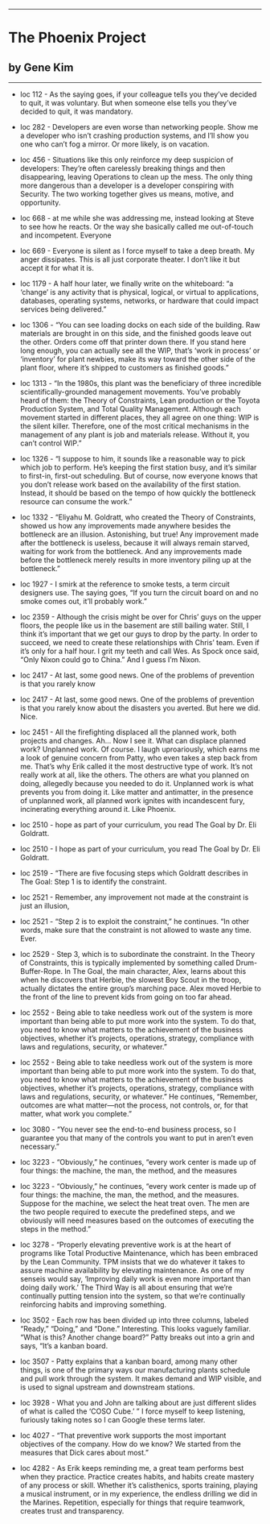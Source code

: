 
---
#  The Phoenix Project
## by Gene Kim
---

 - loc 112 - As the saying goes, if your colleague tells you they’ve decided to quit, it was voluntary. But when someone else tells you they’ve decided to quit, it was mandatory.

 - loc 282 - Developers are even worse than networking people. Show me a developer who isn’t crashing production systems, and I’ll show you one who can’t fog a mirror. Or more likely, is on vacation.

 - loc 456 - Situations like this only reinforce my deep suspicion of developers: They’re often carelessly breaking things and then disappearing, leaving Operations to clean up the mess. The only thing more dangerous than a developer is a developer conspiring with Security. The two working together gives us means, motive, and opportunity.

 - loc 668 - at me while she was addressing me, instead looking at Steve to see how he reacts. Or the way she basically called me out-of-touch and incompetent. Everyone

 - loc 669 - Everyone is silent as I force myself to take a deep breath. My anger dissipates. This is all just corporate theater. I don’t like it but accept it for what it is.

 - loc 1179 - A half hour later, we finally write on the whiteboard: “a ‘change’ is any activity that is physical, logical, or virtual to applications, databases, operating systems, networks, or hardware that could impact services being delivered.”

 - loc 1306 - “You can see loading docks on each side of the building. Raw materials are brought in on this side, and the finished goods leave out the other. Orders come off that printer down there. If you stand here long enough, you can actually see all the WIP, that’s ‘work in process’ or ‘inventory’ for plant newbies, make its way toward the other side of the plant floor, where it’s shipped to customers as finished goods.”

 - loc 1313 - “In the 1980s, this plant was the beneficiary of three incredible scientifically-grounded management movements. You’ve probably heard of them: the Theory of Constraints, Lean production or the Toyota Production System, and Total Quality Management. Although each movement started in different places, they all agree on one thing: WIP is the silent killer. Therefore, one of the most critical mechanisms in the management of any plant is job and materials release. Without it, you can’t control WIP.”

 - loc 1326 - “I suppose to him, it sounds like a reasonable way to pick which job to perform. He’s keeping the first station busy, and it’s similar to first-in, first-out scheduling. But of course, now everyone knows that you don’t release work based on the availability of the first station. Instead, it should be based on the tempo of how quickly the bottleneck resource can consume the work.”

 - loc 1332 - “Eliyahu M. Goldratt, who created the Theory of Constraints, showed us how any improvements made anywhere besides the bottleneck are an illusion. Astonishing, but true! Any improvement made after the bottleneck is useless, because it will always remain starved, waiting for work from the bottleneck. And any improvements made before the bottleneck merely results in more inventory piling up at the bottleneck.”

 - loc 1927 - I smirk at the reference to smoke tests, a term circuit designers use. The saying goes, “If you turn the circuit board on and no smoke comes out, it’ll probably work.”

 - loc 2359 - Although the crisis might be over for Chris’ guys on the upper floors, the people like us in the basement are still bailing water. Still, I think it’s important that we get our guys to drop by the party. In order to succeed, we need to create these relationships with Chris’ team. Even if it’s only for a half hour. I grit my teeth and call Wes. As Spock once said, “Only Nixon could go to China.” And I guess I’m Nixon.

 - loc 2417 - At last, some good news. One of the problems of prevention is that you rarely know

 - loc 2417 - At last, some good news. One of the problems of prevention is that you rarely know about the disasters you averted. But here we did. Nice.

 - loc 2451 - All the firefighting displaced all the planned work, both projects and changes. Ah… Now I see it. What can displace planned work? Unplanned work. Of course. I laugh uproariously, which earns me a look of genuine concern from Patty, who even takes a step back from me. That’s why Erik called it the most destructive type of work. It’s not really work at all, like the others. The others are what you planned on doing, allegedly because you needed to do it. Unplanned work is what prevents you from doing it. Like matter and antimatter, in the presence of unplanned work, all planned work ignites with incandescent fury, incinerating everything around it. Like Phoenix.

 - loc 2510 - hope as part of your curriculum, you read The Goal by Dr. Eli Goldratt.

 - loc 2510 - I hope as part of your curriculum, you read The Goal by Dr. Eli Goldratt.

 - loc 2519 - “There are five focusing steps which Goldratt describes in The Goal: Step 1 is to identify the constraint.

 - loc 2521 - Remember, any improvement not made at the constraint is just an illusion,

 - loc 2521 - “Step 2 is to exploit the constraint,” he continues. “In other words, make sure that the constraint is not allowed to waste any time. Ever.

 - loc 2529 - Step 3, which is to subordinate the constraint. In the Theory of Constraints, this is typically implemented by something called Drum-Buffer-Rope. In The Goal, the main character, Alex, learns about this when he discovers that Herbie, the slowest Boy Scout in the troop, actually dictates the entire group’s marching pace. Alex moved Herbie to the front of the line to prevent kids from going on too far ahead.

 - loc 2552 - Being able to take needless work out of the system is more important than being able to put more work into the system. To do that, you need to know what matters to the achievement of the business objectives, whether it’s projects, operations, strategy, compliance with laws and regulations, security, or whatever.”

 - loc 2552 - Being able to take needless work out of the system is more important than being able to put more work into the system. To do that, you need to know what matters to the achievement of the business objectives, whether it’s projects, operations, strategy, compliance with laws and regulations, security, or whatever.” He continues, “Remember, outcomes are what matter—not the process, not controls, or, for that matter, what work you complete.”

 - loc 3080 - “You never see the end-to-end business process, so I guarantee you that many of the controls you want to put in aren’t even necessary.”

 - loc 3223 - “Obviously,” he continues, “every work center is made up of four things: the machine, the man, the method, and the measures

 - loc 3223 - “Obviously,” he continues, “every work center is made up of four things: the machine, the man, the method, and the measures. Suppose for the machine, we select the heat treat oven. The men are the two people required to execute the predefined steps, and we obviously will need measures based on the outcomes of executing the steps in the method.”

 - loc 3278 - “Properly elevating preventive work is at the heart of programs like Total Productive Maintenance, which has been embraced by the Lean Community. TPM insists that we do whatever it takes to assure machine availability by elevating maintenance. As one of my senseis would say, ‘Improving daily work is even more important than doing daily work.’ The Third Way is all about ensuring that we’re continually putting tension into the system, so that we’re continually reinforcing habits and improving something.

 - loc 3502 - Each row has been divided up into three columns, labeled “Ready,” “Doing,” and “Done.” Interesting. This looks vaguely familiar. “What is this? Another change board?” Patty breaks out into a grin and says, “It’s a kanban board.

 - loc 3507 - Patty explains that a kanban board, among many other things, is one of the primary ways our manufacturing plants schedule and pull work through the system. It makes demand and WIP visible, and is used to signal upstream and downstream stations.

 - loc 3928 - What you and John are talking about are just different slides of what is called the ‘COSO Cube.’ ” I force myself to keep listening, furiously taking notes so I can Google these terms later.

 - loc 4027 - “That preventive work supports the most important objectives of the company. How do we know? We started from the measures that Dick cares about most.”

 - loc 4282 - As Erik keeps reminding me, a great team performs best when they practice. Practice creates habits, and habits create mastery of any process or skill. Whether it’s calisthenics, sports training, playing a musical instrument, or in my experience, the endless drilling we did in the Marines. Repetition, especially for things that require teamwork, creates trust and transparency.

